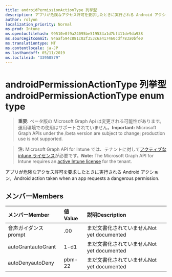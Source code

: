 ```yaml
---
title: androidPermissionActionType 列挙型
description: アプリが危険なアクセス許可を要求したときに実行される Android アクション。
author: rolyon
localization_priority: Normal
ms.prod: Intune
ms.openlocfilehash: 99510e0f9a24095be519534a1d7bf411de9da938
ms.sourcegitcommit: 94aaf594c881c02f353c6a417460cdf783a0bfe0
ms.translationtype: MT
ms.contentlocale: ja-JP
ms.lasthandoff: 05/11/2019
ms.locfileid: "33950579"
---
```

# <a name="androidpermissionactiontype-enum-type"></a><span data-ttu-id="24fb5-103">androidPermissionActionType 列挙型</span><span class="sxs-lookup"><span data-stu-id="24fb5-103">androidPermissionActionType enum type</span></span>

> <span data-ttu-id="24fb5-104">**重要:** ベータ版の Microsoft Graph Api は変更される可能性があります。運用環境での使用はサポートされていません。</span><span class="sxs-lookup"><span data-stu-id="24fb5-104">**Important:** Microsoft Graph APIs under the /beta version are subject to change; production use is not supported.</span></span>

> <span data-ttu-id="24fb5-105">**注:** Microsoft Graph API for Intune では、テナントに対して[アクティブな intune ライセンス](https://go.microsoft.com/fwlink/?linkid=839381)が必要です。</span><span class="sxs-lookup"><span data-stu-id="24fb5-105">**Note:** The Microsoft Graph API for Intune requires an [active Intune license](https://go.microsoft.com/fwlink/?linkid=839381) for the tenant.</span></span>

<span data-ttu-id="24fb5-106">アプリが危険なアクセス許可を要求したときに実行される Android アクション。</span><span class="sxs-lookup"><span data-stu-id="24fb5-106">Android action taken when an app requests a dangerous permission.</span></span>

## <a name="members"></a><span data-ttu-id="24fb5-107">メンバー</span><span class="sxs-lookup"><span data-stu-id="24fb5-107">Members</span></span>
|<span data-ttu-id="24fb5-108">メンバー</span><span class="sxs-lookup"><span data-stu-id="24fb5-108">Member</span></span>|<span data-ttu-id="24fb5-109">値</span><span class="sxs-lookup"><span data-stu-id="24fb5-109">Value</span></span>|<span data-ttu-id="24fb5-110">説明</span><span class="sxs-lookup"><span data-stu-id="24fb5-110">Description</span></span>|
|:---|:---|:---|
|<span data-ttu-id="24fb5-111">音声ガイダンス</span><span class="sxs-lookup"><span data-stu-id="24fb5-111">prompt</span></span>|<span data-ttu-id="24fb5-112">.0</span><span class="sxs-lookup"><span data-stu-id="24fb5-112">0</span></span>|<span data-ttu-id="24fb5-113">まだ文書化されていません</span><span class="sxs-lookup"><span data-stu-id="24fb5-113">Not yet documented</span></span>|
|<span data-ttu-id="24fb5-114">autoGrant</span><span class="sxs-lookup"><span data-stu-id="24fb5-114">autoGrant</span></span>|<span data-ttu-id="24fb5-115">1-d</span><span class="sxs-lookup"><span data-stu-id="24fb5-115">1</span></span>|<span data-ttu-id="24fb5-116">まだ文書化されていません</span><span class="sxs-lookup"><span data-stu-id="24fb5-116">Not yet documented</span></span>|
|<span data-ttu-id="24fb5-117">autoDeny</span><span class="sxs-lookup"><span data-stu-id="24fb5-117">autoDeny</span></span>|<span data-ttu-id="24fb5-118">pbm-2</span><span class="sxs-lookup"><span data-stu-id="24fb5-118">2</span></span>|<span data-ttu-id="24fb5-119">まだ文書化されていません</span><span class="sxs-lookup"><span data-stu-id="24fb5-119">Not yet documented</span></span>|




